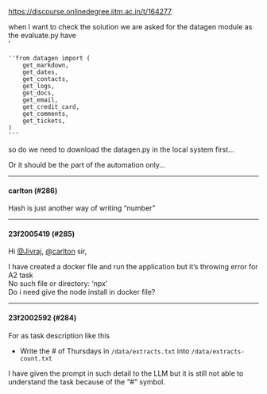 https://discourse.onlinedegree.iitm.ac.in/t/164277

when I want to check the solution we are asked for the datagen module as the evaluate.py have<br/>
’</p>
<pre><code class="lang-auto">''from datagen import (
    get_markdown,
    get_dates,
    get_contacts,
    get_logs,
    get_docs,
    get_email,
    get_credit_card,
    get_comments,
    get_tickets,
)
'''
</code></pre>
<p>so do we need to download the datagen.py in the local system first…</p>
<p>Or it should be the part of the automation only…</p><hr>

<h4>carlton (#286)</h4>
<p>Hash is just another way of writing “number”</p><hr>

<h4>23f2005419 (#285)</h4>
<p>Hi <a class="mention" href="/u/jivraj">@Jivraj</a>, <a class="mention" href="/u/carlton">@carlton</a> sir,</p>
<p>I have created a docker file and run the application but it’s throwing error for<br/>
A2 task<br/>
No such file or directory: ‘npx’<br/>
Do i need give the node install in docker file?</p><hr>

<h4>23f2002592 (#284)</h4>
<p>For as task description like this</p>
<ul>
<li>Write the # of Thursdays in <code>/data/extracts.txt</code> into <code>/data/extracts-count.txt</code></li>
</ul>
<p>I have given the prompt in such detail to the LLM but it is still not able to understand the task because of the “#” symbol.